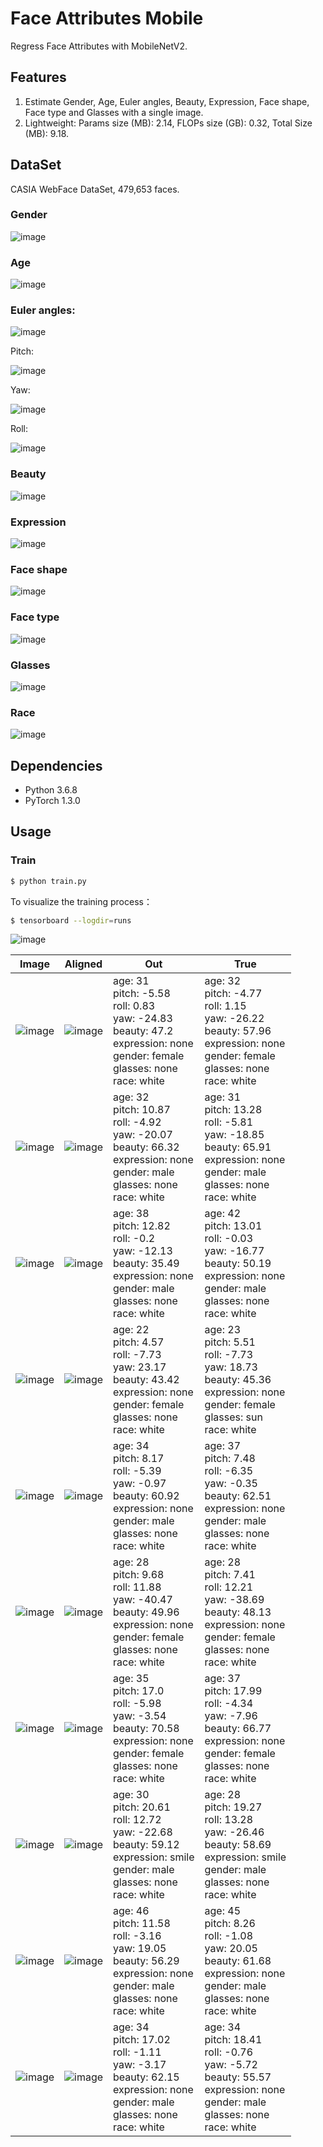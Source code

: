 # Face Attributes Mobile

Regress Face Attributes with MobileNetV2.

## Features
1. Estimate Gender, Age, Euler angles, Beauty, Expression, Face shape, Face type and Glasses with a single image.
2. Lightweight: Params size (MB): 2.14, FLOPs size (GB): 0.32, Total Size (MB): 9.18.


## DataSet

CASIA WebFace DataSet, 479,653 faces.

### Gender

![image](https://github.com/foamliu/Face-Attributes-v2/raw/master/images/gender_dist.png)

### Age

![image](https://github.com/foamliu/Face-Attributes-v2/raw/master/images/age_dist.png)

### Euler angles:

![image](https://github.com/foamliu/Face-Attributes-v2/raw/master/images/euler_angles.png)

Pitch:

![image](https://github.com/foamliu/Face-Attributes-v2/raw/master/images/angle_pitch_dist.png)

Yaw:

![image](https://github.com/foamliu/Face-Attributes-v2/raw/master/images/angle_yaw_dist.png)

Roll:

![image](https://github.com/foamliu/Face-Attributes-v2/raw/master/images/angle_roll_dist.png)

### Beauty

![image](https://github.com/foamliu/Face-Attributes-v2/raw/master/images/beauty_dist.png)

### Expression

![image](https://github.com/foamliu/Face-Attributes-v2/raw/master/images/expression_dist.png)

### Face shape

![image](https://github.com/foamliu/Face-Attributes-v2/raw/master/images/face_shape_dist.png)

### Face type

![image](https://github.com/foamliu/Face-Attributes-v2/raw/master/images/face_type_dist.png)

### Glasses

![image](https://github.com/foamliu/Face-Attributes-v2/raw/master/images/glasses_dist.png)

### Race

![image](https://github.com/foamliu/Face-Attributes-v2/raw/master/images/race_dist.png)

## Dependencies
- Python 3.6.8
- PyTorch 1.3.0

## Usage


### Train
```bash
$ python train.py
```

To visualize the training process：
```bash
$ tensorboard --logdir=runs
```

![image](https://github.com/foamliu/Face-Attributes-v2/raw/master/images/learning_curve.jpg)

Image | Aligned | Out | True |
|---|---|---|---|
|![image](https://github.com/foamliu/Face-Attributes-v2/raw/master/images/0_raw.jpg)|![image](https://github.com/foamliu/Face-Attributes-v2/raw/master/images/0_img.jpg)|age: 31<br>pitch: -5.58<br>roll: 0.83<br>yaw: -24.83<br>beauty: 47.2<br>expression: none<br>gender: female<br>glasses: none<br>race: white|age: 32<br>pitch: -4.77<br>roll: 1.15<br>yaw: -26.22<br>beauty: 57.96<br>expression: none<br>gender: female<br>glasses: none<br>race: white|
|![image](https://github.com/foamliu/Face-Attributes-v2/raw/master/images/1_raw.jpg)|![image](https://github.com/foamliu/Face-Attributes-v2/raw/master/images/1_img.jpg)|age: 32<br>pitch: 10.87<br>roll: -4.92<br>yaw: -20.07<br>beauty: 66.32<br>expression: none<br>gender: male<br>glasses: none<br>race: white|age: 31<br>pitch: 13.28<br>roll: -5.81<br>yaw: -18.85<br>beauty: 65.91<br>expression: none<br>gender: male<br>glasses: none<br>race: white|
|![image](https://github.com/foamliu/Face-Attributes-v2/raw/master/images/2_raw.jpg)|![image](https://github.com/foamliu/Face-Attributes-v2/raw/master/images/2_img.jpg)|age: 38<br>pitch: 12.82<br>roll: -0.2<br>yaw: -12.13<br>beauty: 35.49<br>expression: none<br>gender: male<br>glasses: none<br>race: white|age: 42<br>pitch: 13.01<br>roll: -0.03<br>yaw: -16.77<br>beauty: 50.19<br>expression: none<br>gender: male<br>glasses: none<br>race: white|
|![image](https://github.com/foamliu/Face-Attributes-v2/raw/master/images/3_raw.jpg)|![image](https://github.com/foamliu/Face-Attributes-v2/raw/master/images/3_img.jpg)|age: 22<br>pitch: 4.57<br>roll: -7.73<br>yaw: 23.17<br>beauty: 43.42<br>expression: none<br>gender: female<br>glasses: none<br>race: white|age: 23<br>pitch: 5.51<br>roll: -7.73<br>yaw: 18.73<br>beauty: 45.36<br>expression: none<br>gender: female<br>glasses: sun<br>race: white|
|![image](https://github.com/foamliu/Face-Attributes-v2/raw/master/images/4_raw.jpg)|![image](https://github.com/foamliu/Face-Attributes-v2/raw/master/images/4_img.jpg)|age: 34<br>pitch: 8.17<br>roll: -5.39<br>yaw: -0.97<br>beauty: 60.92<br>expression: none<br>gender: male<br>glasses: none<br>race: white|age: 37<br>pitch: 7.48<br>roll: -6.35<br>yaw: -0.35<br>beauty: 62.51<br>expression: none<br>gender: male<br>glasses: none<br>race: white|
|![image](https://github.com/foamliu/Face-Attributes-v2/raw/master/images/5_raw.jpg)|![image](https://github.com/foamliu/Face-Attributes-v2/raw/master/images/5_img.jpg)|age: 28<br>pitch: 9.68<br>roll: 11.88<br>yaw: -40.47<br>beauty: 49.96<br>expression: none<br>gender: female<br>glasses: none<br>race: white|age: 28<br>pitch: 7.41<br>roll: 12.21<br>yaw: -38.69<br>beauty: 48.13<br>expression: none<br>gender: female<br>glasses: none<br>race: white|
|![image](https://github.com/foamliu/Face-Attributes-v2/raw/master/images/6_raw.jpg)|![image](https://github.com/foamliu/Face-Attributes-v2/raw/master/images/6_img.jpg)|age: 35<br>pitch: 17.0<br>roll: -5.98<br>yaw: -3.54<br>beauty: 70.58<br>expression: none<br>gender: female<br>glasses: none<br>race: white|age: 37<br>pitch: 17.99<br>roll: -4.34<br>yaw: -7.96<br>beauty: 66.77<br>expression: none<br>gender: female<br>glasses: none<br>race: white|
|![image](https://github.com/foamliu/Face-Attributes-v2/raw/master/images/7_raw.jpg)|![image](https://github.com/foamliu/Face-Attributes-v2/raw/master/images/7_img.jpg)|age: 30<br>pitch: 20.61<br>roll: 12.72<br>yaw: -22.68<br>beauty: 59.12<br>expression: smile<br>gender: male<br>glasses: none<br>race: white|age: 28<br>pitch: 19.27<br>roll: 13.28<br>yaw: -26.46<br>beauty: 58.69<br>expression: smile<br>gender: male<br>glasses: none<br>race: white|
|![image](https://github.com/foamliu/Face-Attributes-v2/raw/master/images/8_raw.jpg)|![image](https://github.com/foamliu/Face-Attributes-v2/raw/master/images/8_img.jpg)|age: 46<br>pitch: 11.58<br>roll: -3.16<br>yaw: 19.05<br>beauty: 56.29<br>expression: none<br>gender: male<br>glasses: none<br>race: white|age: 45<br>pitch: 8.26<br>roll: -1.08<br>yaw: 20.05<br>beauty: 61.68<br>expression: none<br>gender: male<br>glasses: none<br>race: white|
|![image](https://github.com/foamliu/Face-Attributes-v2/raw/master/images/9_raw.jpg)|![image](https://github.com/foamliu/Face-Attributes-v2/raw/master/images/9_img.jpg)|age: 34<br>pitch: 17.02<br>roll: -1.11<br>yaw: -3.17<br>beauty: 62.15<br>expression: none<br>gender: male<br>glasses: none<br>race: white|age: 34<br>pitch: 18.41<br>roll: -0.76<br>yaw: -5.72<br>beauty: 55.57<br>expression: none<br>gender: male<br>glasses: none<br>race: white|
